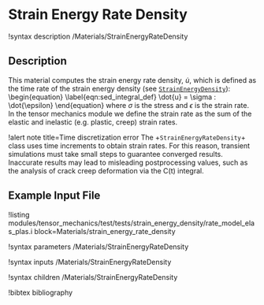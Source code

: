 # Strain Energy Rate Density

!syntax description /Materials/StrainEnergyRateDensity

## Description

This material computes the strain energy rate density, $\dot{u}$, which is defined as the
time rate of the strain energy density (see [`StrainEnergyDensity`](/StrainEnergyDensity.md)):
\begin{equation}
  \label{eqn:sed_integral_def}
  \dot{u} = \sigma : \dot{\epsilon}
\end{equation}
where $\sigma$ is the stress and $\epsilon$ is the strain rate. In the
tensor mechanics module we define the strain rate as the sum of the
elastic and inelastic (e.g. plastic, creep) strain rates.

!alert note title=Time discretization error
The +`StrainEnergyRateDensity`+ class uses time increments to obtain strain rates. For this reason,
transient simulations must take small steps to guarantee converged results. Inaccurate results may
lead to misleading postprocessing values, such as the analysis of crack creep deformation via
the C(t) integral.

## Example Input File

!listing modules/tensor_mechanics/test/tests/strain_energy_density/rate_model_elas_plas.i block=Materials/strain_energy_rate_density

!syntax parameters /Materials/StrainEnergyRateDensity

!syntax inputs /Materials/StrainEnergyRateDensity

!syntax children /Materials/StrainEnergyRateDensity

!bibtex bibliography
